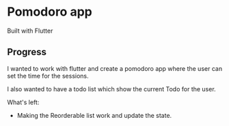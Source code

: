 # Pomodoro app

Built with Flutter

## Progress

I wanted to work with flutter and create a pomodoro app where the user can set the time for the sessions.

I also wanted to have a todo list which show the current Todo for the user.

What's left:
* Making the Reorderable list work and update the state.